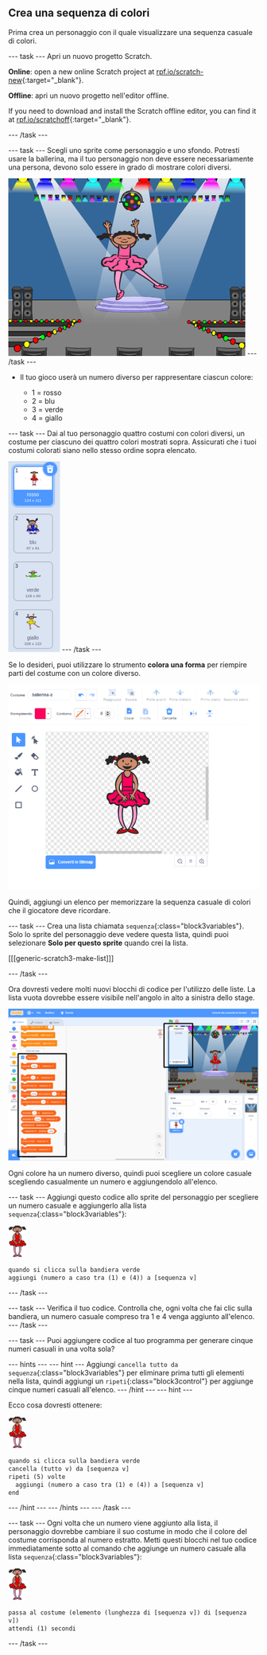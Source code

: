 ## Crea una sequenza di colori

Prima crea un personaggio con il quale visualizzare una sequenza casuale di colori.

\--- task \--- Apri un nuovo progetto Scratch.

**Online**: open a new online Scratch project at [rpf.io/scratch-new](https://rpf.io/scratch-new){:target="_blank"}.

**Offline**: apri un nuovo progetto nell'editor offline.

If you need to download and install the Scratch offline editor, you can find it at [rpf.io/scratchoff](https://rpf.io/scratchoff){:target="_blank"}.

\--- /task \---

\--- task \--- Scegli uno sprite come personaggio e uno sfondo. Potresti usare la ballerina, ma il tuo personaggio non deve essere necessariamente una persona, devono solo essere in grado di mostrare colori diversi.

![schermata](images/colour-sprite.png) \--- /task \---

+ Il tuo gioco userà un numero diverso per rappresentare ciascun colore:
    
    + 1 = rosso
    + 2 = blu
    + 3 = verde
    + 4 = giallo

\--- task \--- Dai al tuo personaggio quattro costumi con colori diversi, un costume per ciascuno dei quattro colori mostrati sopra. Assicurati che i tuoi costumi colorati siano nello stesso ordine sopra elencato.

![schermata](images/colour-costume.png) \--- /task \---

Se lo desideri, puoi utilizzare lo strumento **colora una forma** per riempire parti del costume con un colore diverso.

![colora-una-forma](images/color-a-shape.png)

Quindi, aggiungi un elenco per memorizzare la sequenza casuale di colori che il giocatore deve ricordare.

\--- task \--- Crea una lista chiamata `sequenza`{:class="block3variables"}. Solo lo sprite del personaggio deve vedere questa lista, quindi puoi selezionare **Solo per questo sprite** quando crei la lista.

[[[generic-scratch3-make-list]]]

\--- /task \---

Ora dovresti vedere molti nuovi blocchi di codice per l'utilizzo delle liste. La lista vuota dovrebbe essere visibile nell'angolo in alto a sinistra dello stage.

![schermata](images/colour-list-blocks-annotated.png)

Ogni colore ha un numero diverso, quindi puoi scegliere un colore casuale scegliendo casualmente un numero e aggiungendolo all'elenco.

\--- task \--- Aggiungi questo codice allo sprite del personaggio per scegliere un numero casuale e aggiungerlo alla lista `sequenza`{:class="block3variables"}:

![ballerina](images/ballerina.png)

```blocks3
quando si clicca sulla bandiera verde
aggiungi (numero a caso tra (1) e (4)) a [sequenza v]
```

\--- /task \---

\--- task \--- Verifica il tuo codice. Controlla che, ogni volta che fai clic sulla bandiera, un numero casuale compreso tra 1 e 4 venga aggiunto all'elenco. \--- /task \---

\--- task \--- Puoi aggiungere codice al tuo programma per generare cinque numeri casuali in una volta sola?

\--- hints \--- \--- hint \--- Aggiungi `cancella tutto da sequenza`{:class="block3variables"} per eliminare prima tutti gli elementi nella lista, quindi aggiungi un `ripeti`{:class="block3control"} per aggiunge cinque numeri casuali all'elenco. \--- /hint \--- \--- hint \---

Ecco cosa dovresti ottenere:

![ballerina](images/ballerina.png)

```blocks3
quando si clicca sulla bandiera verde
cancella (tutto v) da [sequenza v]
ripeti (5) volte 
  aggiungi (numero a caso tra (1) e (4)) a [sequenza v]
end
```

\--- /hint \--- \--- /hints \--- \--- /task \---

\--- task \--- Ogni volta che un numero viene aggiunto alla lista, il personaggio dovrebbe cambiare il suo costume in modo che il colore del costume corrisponda al numero estratto. Metti questi blocchi nel tuo codice immediatamente sotto al comando che aggiunge un numero casuale alla lista `sequenza`{:class="block3variables"}:

![ballerina](images/ballerina.png)

```blocks3
passa al costume (elemento (lunghezza di [sequenza v]) di [sequenza v])
attendi (1) secondi
```

\--- /task \---